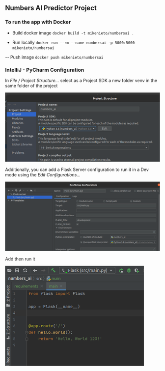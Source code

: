 ## Numbers AI Predictor Project



### To run the app with Docker
- Build docker image
`docker build -t mikenieto/numbersai .`

- Run locally
`docker run --rm --name numbersai -p 5000:5000 mikenieto/numbersai`

-- Push image
`docker push mikenieto/numbersai`

### IntelliJ - PyCharm Configuration
In _File / Project Structure..._ select as a Project SDK a new folder venv in
the same folder of the project

<img src="../images/IDE-Python-SDK.png" alt="IDE - Python - SDK">

Additionally, you can add a Flask Server configuration to run it in a Dev mode
using the _Edit Configurations..._

<img src="../images/IDE-Python-FlaskServer.png" alt="IDE - Python - Flask server">

Add then run it

<img src="../images/IDE-Python-DevServer.png" alt="IDE - Python - Dev Server">
